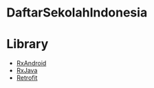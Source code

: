 # DaftarSekolahIndonesia

# Library
<ul>
  <li><a href="https://github.com/ReactiveX/RxAndroid">RxAndroid</a></li>
  <li><a href="https://github.com/ReactiveX/RxJava">RxJava</a></li>
  <li><a href="https://square.github.io/retrofit/">Retrofit</a></li>
</ul>
